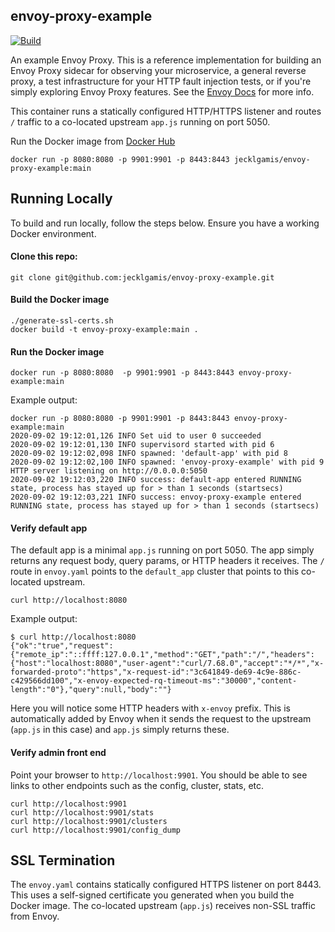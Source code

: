 ## envoy-proxy-example

[![Build](https://github.com/jecklgamis/envoy-proxy-example/actions/workflows/build.yml/badge.svg)](https://github.com/jecklgamis/envoy-proxy-example/actions/workflows/build.yml)

An example Envoy Proxy. This is a reference implementation for building an Envoy Proxy
sidecar for observing your microservice, a general reverse proxy, a test infrastructure for your HTTP fault
injection tests, or if you're simply exploring Envoy Proxy features. See the [Envoy Docs](https://www.envoyproxy.io/docs/envoy/latest/) 
for more info.

This container runs a statically configured HTTP/HTTPS listener and routes `/` traffic to a co-located 
upstream `app.js` running on port 5050.

Run the Docker image from [Docker Hub](https://hub.docker.com/r/jecklgamis/envoy-proxy-example)

```
docker run -p 8080:8080 -p 9901:9901 -p 8443:8443 jecklgamis/envoy-proxy-example:main
```
## Running Locally
To build and run locally, follow the steps below. Ensure you have a working Docker environment.

#### Clone this repo:

```
git clone git@github.com:jecklgamis/envoy-proxy-example.git
```

#### Build the Docker image
```
./generate-ssl-certs.sh
docker build -t envoy-proxy-example:main .
```

#### Run the Docker image
```
docker run -p 8080:8080  -p 9901:9901 -p 8443:8443 envoy-proxy-example:main
```
Example output:
```
docker run -p 8080:8080 -p 9901:9901 -p 8443:8443 envoy-proxy-example:main
2020-09-02 19:12:01,126 INFO Set uid to user 0 succeeded
2020-09-02 19:12:01,130 INFO supervisord started with pid 6
2020-09-02 19:12:02,098 INFO spawned: 'default-app' with pid 8
2020-09-02 19:12:02,100 INFO spawned: 'envoy-proxy-example' with pid 9
HTTP server listening on http://0.0.0.0:5050
2020-09-02 19:12:03,220 INFO success: default-app entered RUNNING state, process has stayed up for > than 1 seconds (startsecs)
2020-09-02 19:12:03,221 INFO success: envoy-proxy-example entered RUNNING state, process has stayed up for > than 1 seconds (startsecs)
```

#### Verify default app
The default app is a minimal `app.js` running on port 5050. The app simply returns any request body, query params,
or HTTP headers it receives. The `/` route in `envoy.yaml` points to the `default_app` cluster that points 
to this co-located upstream.

```
curl http://localhost:8080
```
Example output:
```
$ curl http://localhost:8080
{"ok":"true","request":{"remote_ip":"::ffff:127.0.0.1","method":"GET","path":"/","headers":{"host":"localhost:8080","user-agent":"curl/7.68.0","accept":"*/*","x-forwarded-proto":"https","x-request-id":"3c641849-de69-4c9e-886c-c429566dd100","x-envoy-expected-rq-timeout-ms":"30000","content-length":"0"},"query":null,"body":""}
```
Here you will notice some HTTP headers with `x-envoy` prefix. This is automatically added by Envoy when it sends the
request to the upstream (`app.js` in this case) and `app.js` simply returns these.

#### Verify admin front end
Point your browser to `http://localhost:9901`. You should be able to see links to other endpoints such as the config, 
cluster, stats, etc.  
```
curl http://localhost:9901
curl http://localhost:9901/stats
curl http://localhost:9901/clusters
curl http://localhost:9901/config_dump
```

## SSL Termination
The `envoy.yaml` contains statically configured HTTPS listener on port 8443. This uses a self-signed certificate you 
generated when you build the Docker image. The co-located upstream (`app.js`) receives non-SSL traffic from Envoy.


 
